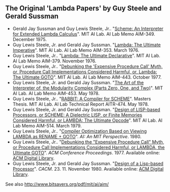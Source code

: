 ## The Original 'Lambda Papers' by Guy Steele and Gerald Sussman

* Gerald Jay Sussman and Guy Lewis Steele, Jr.. "[Scheme: An Interpreter for Extended Lambda Calculus](AIM-349.pdf)". MIT AI Lab. AI Lab Memo AIM-349. December 1975.
* Guy Lewis Steele, Jr. and Gerald Jay Sussman. "[Lambda: The Ultimate Imperative](AIM-353.pdf)". MIT AI Lab. AI Lab Memo AIM-353. March 1976.
* Guy Lewis Steele, Jr.. "[Lambda: The Ultimate Declarative](AIM-379.pdf)". MIT AI Lab. AI Lab Memo AIM-379. November 1976.
* Guy Lewis Steele, Jr.. "[Debunking the 'Expensive Procedure Call' Myth, or, Procedure Call Implementations Considered Harmful, or, Lambda: The Ultimate GOTO](AIM-443.pdf)". MIT AI Lab. AI Lab Memo AIM-443. October 1977.
* Guy Lewis Steele, Jr. and Gerald Jay Sussman. "[The Art of the Interpreter of, the Modularity Complex (Parts Zero, One, and Two)](AIM-453.pdf)". MIT AI Lab. AI Lab Memo AIM-453. May 1978.
* Guy Lewis Steele, Jr.. "[RABBIT: A Compiler for SCHEME](AITR-474.pdf)". Masters Thesis. MIT AI Lab. AI Lab Technical Report AITR-474. May 1978.
* Guy Lewis Steele, Jr. and Gerald Jay Sussman. "[Design of LISP-based Processors, or SCHEME: A Dielectric LISP, or Finite Memories Considered Harmful, or LAMBDA: The Ultimate Opcode](AIM-514.pdf)". MIT AI Lab. AI Lab Memo AIM-514. March 1979.
* Guy Lewis Steele, Jr.. "[Compiler Optimization Based on Viewing LAMBDA as RENAME + GOTO](compiler-optimization-steele.pdf)". _AI: An MIT Perspective_. 1980.
* Guy Lewis Steele, Jr.. "[Debunking the "Expensive Procedure Call" Myth, or Procedure Call Implementations Considered Harmful, or LAMBDA, the Ultimate GOTO](10.1145-800179.810196.pdf)". _ACM Conference Proceedings_. 1977. Available online: [ACM Digital Library](http://portal.acm.org/citation.cfm?id=810196&coll=portal&dl=ACM).
* Guy Lewis Steele, Jr. and Gerald Jay Sussman. "[Design of a Lisp-based Processor](10.1145-359024.359031.pdf)". _CACM_. 23. 11. November 1980. Available online: [ACM Digital Library](http://portal.acm.org/citation.cfm?id=359031&coll=portal&dl=ACM).

See also http://www.bitsavers.org/pdf/mit/ai/aim/
